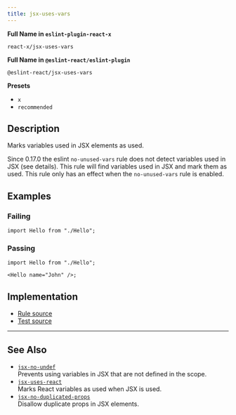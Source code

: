 ```yaml
---
title: jsx-uses-vars
---
```


**Full Name in `eslint-plugin-react-x`**

```plain copy
react-x/jsx-uses-vars
```

**Full Name in `@eslint-react/eslint-plugin`**

```plain copy
@eslint-react/jsx-uses-vars
```

**Presets**

- `x`
- `recommended`

## Description

Marks variables used in JSX elements as used.

Since 0.17.0 the eslint `no-unused-vars` rule does not detect variables used in JSX (see details). This rule will find variables used in JSX and mark them as used.
This rule only has an effect when the `no-unused-vars` rule is enabled.

## Examples

### Failing

```tsx
import Hello from "./Hello";
```

### Passing

```tsx
import Hello from "./Hello";

<Hello name="John" />;
```

## Implementation

- [Rule source](https://github.com/Rel1cx/eslint-react/tree/main/packages/plugins/eslint-plugin-react-x/src/rules/jsx-uses-vars.ts)
- [Test source](https://github.com/Rel1cx/eslint-react/tree/main/packages/plugins/eslint-plugin-react-x/src/rules/jsx-uses-vars.spec.ts)

---

## See Also

- [`jsx-no-undef`](./jsx-no-undef)\
  Prevents using variables in JSX that are not defined in the scope.
- [`jsx-uses-react`](./jsx-uses-react)\
  Marks React variables as used when JSX is used.
- [`jsx-no-duplicated-props`](./jsx-no-duplicate-props)\
  Disallow duplicate props in JSX elements.
